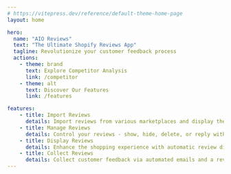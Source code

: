 ```yaml
---
# https://vitepress.dev/reference/default-theme-home-page
layout: home

hero:
  name: "AIO Reviews"
  text: "The Ultimate Shopify Reviews App"
  tagline: Revolutionize your customer feedback process
  actions:
    - theme: brand
      text: Explore Competitor Analysis
      link: /competitor
    - theme: alt
      text: Discover Our Features
      link: /features

features:
    - title: Import Reviews
      details: Import reviews from various marketplaces and display them on the product page.
    - title: Manage Reviews
      details: Control your reviews - show, hide, delete, or reply with automatic email notifications.
    - title: Display Reviews
      details: Enhance the shopping experience with automatic review display on the product page.
    - title: Collect Reviews
      details: Collect customer feedback via automated emails and a review form on the product page.
---
```


